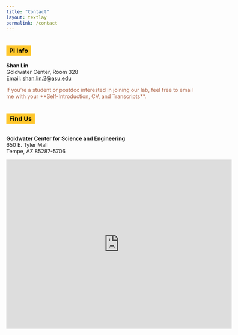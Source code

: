 ```yaml
---
title: "Contact"
layout: textlay
permalink: /contact
---
```


<h3 style="background-color: #FFC72C; font-weight: bold; color: #000; display: inline-block; padding: 4px 8px;">
  PI Info
</h3>

<p style="margin-top: 0; margin-bottom: 0px;"><strong>Shan Lin</strong></p>
<p style="margin-top: 0; margin-bottom: 0px;">Goldwater Center, Room 328</p>
<p style="margin-top: 0; margin-bottom: 0px;">Email: <a href="mailto:shan.lin.2@asu.edu">shan.lin.2@asu.edu</a></p>

<p style="color: #AF674B;">If you’re a student or postdoc interested in joining our lab, feel free to email me with your **Self-Introduction, CV, and Transcripts**.</p>

<div class="map-container">
  <h3 style="background-color: #FFC72C; font-weight: bold; color: #000; display: inline-block; padding: 4px 8px;">
  Find Us
  </h3>
  <p>
    <strong>Goldwater Center for Science and Engineering</strong><br>
    650 E. Tyler Mall<br>
    Tempe, AZ 85287-5706
  </p>
  <iframe src="https://www.google.com/maps/embed?pb=!1m18!1m12!1m3!1d3330.094549846353!2d-111.93290092414351!3d33.42077925080896!2m3!1f0!2f0!3f0!3m2!1i1024!2i768!4f13.1!3m3!1m2!1s0x872b08ddba2f5759%3A0xb05ca2f7403dcaf4!2sGoldwater%20Center%20for%20Science%20and%20Engineering%2C%20650%20E%20Tyler%20Mall%2C%20Tempe%2C%20AZ%2085281!5e0!3m2!1sen!2sus!4v1753816495782!5m2!1sen!2sus" width="600" height="450" style="border:0;" allowfullscreen="" loading="lazy" referrerpolicy="no-referrer-when-downgrade"></iframe>
</div>

<div style="margin-bottom: 28px;"></div>
